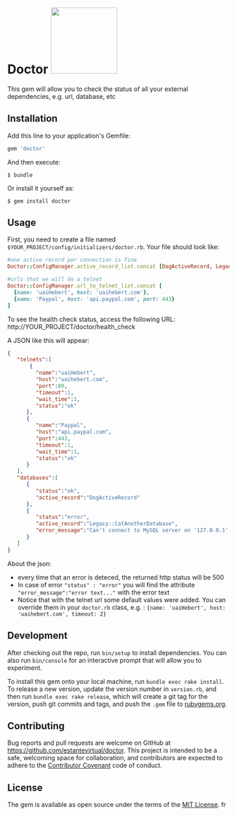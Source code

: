 # Doctor  <img src="https://scottjen.files.wordpress.com/2012/05/houseblackss.png" width="150">

This gem will allow you to check the status of all your external dependencies, e.g. url, database, etc

## Installation

Add this line to your application's Gemfile:

```ruby
gem 'doctor'
```

And then execute:

    $ bundle

Or install it yourself as:

    $ gem install doctor

## Usage

First, you need to create a file named ```$YOUR_PROJECT/config/initializers/doctor.rb```.
Your file should look like:
```ruby
#one active record per connection is fine
Doctor::ConfigManager.active_record_list.concat [DogActiveRecord, Legacy::CatAnotherDatabase]

#urls that we will do a telnet
Doctor::ConfigManager.url_to_telnet_list.concat [
  {name: 'uaiHebert', host: 'uaihebert.com'},
  {name: 'Paypal', host: 'api.paypal.com', port: 443}
]
```

To see the health check status, access the following URL: http://YOUR_PROJECT/doctor/health_check

A JSON like this will appear:
```json
{  
   "telnets":[  
       {  
         "name":"uaiHebert",
         "host":"uaihebert.com",
         "port":80,
         "timeout":1,
         "wait_time":1,
         "status":"ok"
      },
      {  
         "name":"Paypal",
         "host":"api.paypal.com",
         "port":443,
         "timeout":1,
         "wait_time":1,
         "status":"ok"
      }
   ],
   "databases":[  
      {  
         "status":"ok",
         "active_record":"DogActiveRecord"
      },
      {  
         "status":"error",
         "active_record":"Legacy::CatAnotherDatabase",
         "error_message":"Can't connect to MySQL server on '127.0.0.1' (111)"
      }
   ]
}
```
About the json:
* every time that an error is deteced, the returned http status will be 500
* In case of error ```"status" : "error"``` you will find the attribute ```"error_message":"error text..."``` with the error text
* Notice that with the telnet url some default values were added. You can override them in your ```doctor.rb``` class, e.g. : ```{name: 'uaiHebert', host: 'uaihebert.com', timeout: 2}```
 

## Development

After checking out the repo, run `bin/setup` to install dependencies. You can also run `bin/console` for an interactive prompt that will allow you to experiment.

To install this gem onto your local machine, run `bundle exec rake install`. To release a new version, update the version number in `version.rb`, and then run `bundle exec rake release`, which will create a git tag for the version, push git commits and tags, and push the `.gem` file to [rubygems.org](https://rubygems.org).

## Contributing

Bug reports and pull requests are welcome on GitHub at https://github.com/estantevirtual/doctor. This project is intended to be a safe, welcoming space for collaboration, and contributors are expected to adhere to the [Contributor Covenant](http://contributor-covenant.org) code of conduct.


## License

The gem is available as open source under the terms of the [MIT License](http://opensource.org/licenses/MIT).
fr
